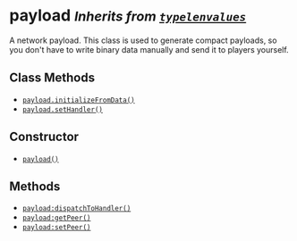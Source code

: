 payload <small>_Inherits from [`typelenvalues`](api/typelenvalues)_</small>
=======

A network payload. This class is used to generate compact payloads, so you don't
have to write binary data manually and send it to players yourself.

Class Methods
-------------

* [`payload.initializeFromData()`](api/payload.initializeFromData)
* [`payload.setHandler()`](api/payload.setHandler)

Constructor
-----------

* [`payload()`](api/payload.payload)

Methods
-------

* [`payload:dispatchToHandler()`](api/payload.dispatchToHandler)
* [`payload:getPeer()`](api/payload.getPeer)
* [`payload:setPeer()`](api/payload.setPeer)
